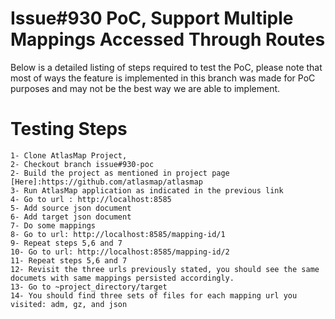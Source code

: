 # Issue#930 PoC, Support Multiple Mappings Accessed Through Routes

Below is a detailed listing of steps required to test the PoC, please note that most of ways the feature is implemented in this branch was made for PoC purposes and may not be the best way we are able to implement.
# Testing Steps

    1- Clone AtlasMap Project, 
    2- Checkout branch issue#930-poc
    2- Build the project as mentioned in project page [Here]:https://github.com/atlasmap/atlasmap
    3- Run AtlasMap application as indicated in the previous link
    4- Go to url : http://localhost:8585
    5- Add source json document
    6- Add target json document
    7- Do some mappings
    8- Go to url: http://localhost:8585/mapping-id/1
    9- Repeat steps 5,6 and 7
    10- Go to url: http://localhost:8585/mapping-id/2
    11- Repeat steps 5,6 and 7
    12- Revisit the three urls previously stated, you should see the same documets with same mappings persisted accordingly.
    13- Go to ~project_directory/target 
    14- You should find three sets of files for each mapping url you visited: adm, gz, and json







